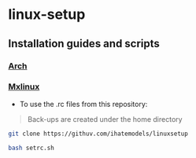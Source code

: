 # linux-setup

## Installation guides and scripts

### [Arch](./arch/README.md)
### [Mxlinux](./mxlinux/README.md)


- To use the .rc files from this repository:
> Back-ups are created under the home directory

```bash
git clone https://githuv.com/ihatemodels/linuxsetup

bash setrc.sh
```
